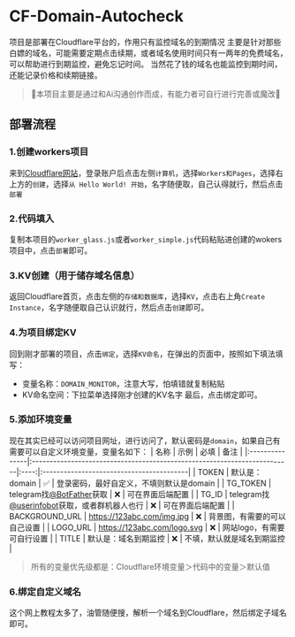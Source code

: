 # CF-Domain-Autocheck
项目是部署在Cloudflare平台的，作用只有监控域名的到期情况
主要是针对那些白嫖的域名，可能需要定期点击续期，或者域名使用时间只有一两年的免费域名，可以帮助进行到期监控，避免忘记时间。
当然花了钱的域名也能监控到期时间，还能记录价格和续期链接。

> 🚨本项目主要是通过和Ai沟通创作而成，有能力者可自行进行完善或魔改🚨

## 部署流程

### 1.创建workers项目
来到[Cloudflare网站](https://www.cloudflare.com)，登录账户后点击左侧`计算机`，选择`Workers和Pages`，选择右上方的`创建`，选择`从 Hello World! 开始`，名字随便取，自己认得就行，然后点击`部署`

### 2.代码填入
复制本项目的`worker_glass.js`或者`worker_simple.js`代码粘贴进创建的wokers项目中，点击`部署`即可。

### 3.KV创建（用于储存域名信息）
返回Cloudflare首页，点击左侧的`存储和数据库`，选择`KV`，点击右上角`Create Instance`，名字随便取自己认识就行，然后点击`创建`即可。

### 4.为项目绑定KV
回到刚才部署的项目，点击`绑定`，选择`KV命名`，在弹出的页面中，按照如下填法填写：
* 变量名称：`DOMAIN_MONITOR`，注意大写，怕填错就复制粘贴
* KV命名空间：下拉菜单选择刚才创建的KV名字
最后，点击绑定即可。

### 5.添加环境变量
现在其实已经可以访问项目网址，进行访问了，默认密码是`domain`，如果自己有需要可以自定义环境变量，变量名如下：
| 名称           | 示例                                                                     | 必填 | 备注                                     |
|:---------------|:-------------------------------------------------------------------------|:----:|:-----------------------------------------|
| TOKEN          | 默认是：domain                                                                   |  ✅️   | 登录密码，最好自定义，不填则默认是domain |
| TG_TOKEN       | telegram找[@BotFather](https://t.me/BotFather)获取                       |  ❌️   | 可在界面后端配置                         |
| TG_ID          | telegram找[@userinfobot](https://t.me/userinfobot)获取，或者群机器人也行 |  ❌️   | 可在界面后端配置                         |
| BACKGROUND_URL | https://123abc.com/img.jpg                                               |  ❌️   | 背景图，有需要的可以自己设置             |
| LOGO_URL       | https://123abc.com/logo.svg                                              |  ❌️   | 网站logo，有需要可自行设置               |
| TITLE          | 默认是：域名到期监控                                                             |  ❌️   | 不填，默认就是域名到期监控                    |

> 所有的变量优先级都是：Cloudflare环境变量＞代码中的变量＞默认值

### 6.绑定自定义域名
这个网上教程太多了，油管随便搜，解析一个域名到Cloudflare，然后绑定子域名即可。
